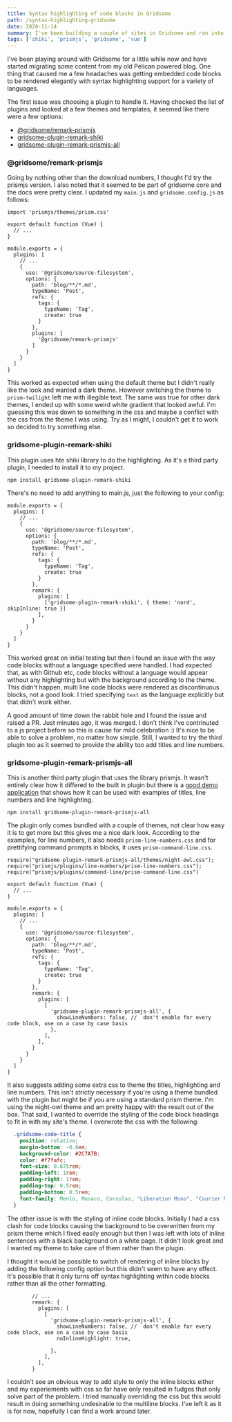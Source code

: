 ```yaml
---
title: Syntax highlighting of code blocks in Gridsome
path: /syntax-highlighting-gridsome
date: 2020-11-14
summary: I've been building a couple of sites in Gridsome and ran into a few little issues getting syntax highlighting applied to code blocks. This is how I solved it.
tags: ['shiki', 'prismjs', 'gridsome', 'vue']
---
```


I've been playing around with Gridsome for a little while now and have started migrating some content from my old Pelican powered blog. One thing that caused me a few headaches was getting embedded code blocks to be rendered elegantly with syntax highlighting support for a variety of languages.

The first issue was choosing a plugin to handle it. Having checked the list of plugins and looked at a few themes and templates, it seemed like there were a few options:

* [@gridsome/remark-prismjs](https://gridsome.org/plugins/@gridsome/remark-prismjs)
* [gridsome-plugin-remark-shiki](https://gridsome.org/plugins/gridsome-plugin-remark-shiki)
* [gridsome-plugin-remark-prismjs-all](https://gridsome.org/plugins/gridsome-plugin-remark-prismjs-all)


### @gridsome/remark-prismjs

Going by nothing other than the download numbers, I thought I'd try the prismjs version. I also noted that it seemed to be part of gridsome core and the docs were pretty clear. I updated my `main.js` and `gridsome.config.js` as follows:

```js{1}{codeTitle: "src/main.js"}
import 'prismjs/themes/prism.css'

export default function (Vue) {
  // ...
}
```

```js{15-17}{codeTitle: "gridsome.config.js"}
module.exports = {
  plugins: [
    // ...
    {
      use: '@gridsome/source-filesystem',
      options: {
        path: 'blog/**/*.md',
        typeName: 'Post',
        refs: {
          tags: {
            typeName: 'Tag',
            create: true
          }
        },
        plugins: [
          '@gridsome/remark-prismjs'
        ]
      }
    }
  ]
}
```

This worked as expected when using the default theme but I didn't really like the look and wanted a dark theme. However switching the theme to `prism-twilight` left me with illegible text. The same was true for other dark themes, I ended up with some weird white gradient that looked awful. I'm guessing this was down to something in the css and maybe a conflict with the css from the theme I was using. Try as I might, I couldn't get it to work so decided to try something else.

### gridsome-plugin-remark-shiki

This plugin uses hte shiki library to do the highlighting. As it's a third party plugin, I needed to install it to my project.

```bash{promptUser: "alex"}{promptHost: "thinky"}
npm install gridsome-plugin-remark-shiki
```

There's no need to add anything to main.js, just the following to your config:

```js{15-19}{codeTitle: "gridsome.config.js"}
module.exports = {
  plugins: [
    // ...
    {
      use: '@gridsome/source-filesystem',
      options: {
        path: 'blog/**/*.md',
        typeName: 'Post',
        refs: {
          tags: {
            typeName: 'Tag',
            create: true
          }
        },
        remark: {
          plugins: [
            ['gridsome-plugin-remark-shiki', { theme: 'nord', skipInline: true }]
          ],
        }
      }
    }
  ]
}
```

This worked great on initial testing but then I found an issue with the way code blocks without a language specified were handled. I had expected that, as with Github etc, code blocks without a language would appear without any highlighting but with the background according to the theme. This didn't happen, multi line code blocks were rendered as discontinuous blocks, not a good look. I tried specifying `text` as the language explicitly but that didn't work either.

A good amount of time down the rabbit hole and I found the issue and raised a PR. Just minutes ago, it was merged. I don't think I've contrinuted to a js project before so this is cause for mild celebration :) It's nice to be able to solve a problem, no matter how simple. Still, I wanted to try the third plugin too as it seemed to provide the ability too add titles and line numbers.

### gridsome-plugin-remark-prismjs-all

This is another third party plugin that uses the library prismjs. It wasn't entirely clear how it differed to the built in plugin but there is a [good demo application](https://kind-elion-23889d.netlify.app/demo-gridsome-plugin-remark-prismjs-all/) that shows how it can be used with examples of titles, line numbers and line highlighting.

```bash{promptUser: "alex"}{promptHost: "thinky"}
npm install gridsome-plugin-remark-prismjs-all
```

The plugin only comes bundled with a couple of themes, not clear how easy it is to get more but this gives me a nice dark look. According to the examples, for line numbers, it also needs `prism-line-numbers.css` and for prettifying command prompts in blocks, it uses `prism-command-line.css`.

```js{1-3}{codeTitle: "src/main.js"}
require("gridsome-plugin-remark-prismjs-all/themes/night-owl.css");
require("prismjs/plugins/line-numbers/prism-line-numbers.css");
require("prismjs/plugins/command-line/prism-command-line.css")

export default function (Vue) {
  // ...
}
```

```js{15-23}{codeTitle: "gridsome.config.js"}
module.exports = {
  plugins: [
    // ...
    {
      use: '@gridsome/source-filesystem',
      options: {
        path: 'blog/**/*.md',
        typeName: 'Post',
        refs: {
          tags: {
            typeName: 'Tag',
            create: true
          }
        },
        remark: {
          plugins: [
            [
              'gridsome-plugin-remark-prismjs-all', {
                showLineNumbers: false, //  don't enable for every code block, use on a case by case basis
              },
            ],
          ],
        }
      }
    }
  ]
}
```

It also suggests adding some extra css to theme the titles, highlighting and line numbers. This isn't strictly necessary if you're using a theme bundled with the plugin but might be if you are using a standard prism theme. I'm using the night-owl theme and am pretty happy with the result out of the box. That said, I wanted to override the styling of the code block headings to fit in with my site's theme. I overwrote the css with the following:

```css
  .gridsome-code-title {
    position: relative;
    margin-bottom: -0.8em;
    background-color: #2C7A7B;
    color: #f7fafc;
    font-size: 0.875rem;
    padding-left: 1rem;
    padding-right: 1rem;
    padding-top: 0.5rem;
    padding-bottom: 0.5rem;
    font-family: Menlo, Monaco, Consolas, "Liberation Mono", "Courier New", monospace;
  }
```

The other issue is with the styling of inline code blocks. Initially I had a css clash for code blocks causing the background to be overwritten from my prism theme which I fixed easily enough but then I was left with lots of inline sentences with a black background on a white page. It didn't look great and I wanted my theme to take care of them rather than the plugin.

I thought it would be possible to switch of rendering of inline blocks by adding the following config option but this didn't seem to have any effect. It's possible that it only turns off syntax highlighting within code blocks rather than all the other formatting. 

```js{7}{codeTitle: "gridsome.config.js"}
        // ...
        remark: {
          plugins: [
            [
              'gridsome-plugin-remark-prismjs-all', {
                showLineNumbers: false, //  don't enable for every code block, use on a case by case basis
                noInlineHighlight: true,
      
              },
            ],
          ],
        }
```

I couldn't see an obvious way to add style to only the inline blocks either and my experiements with css so far have only resulted in fudges that only solve part of the problem. I tried manually overriding the css but this would result in doing something undesirable to the multiline blocks. I've left it as it is for now, hopefully I can find a work around later.